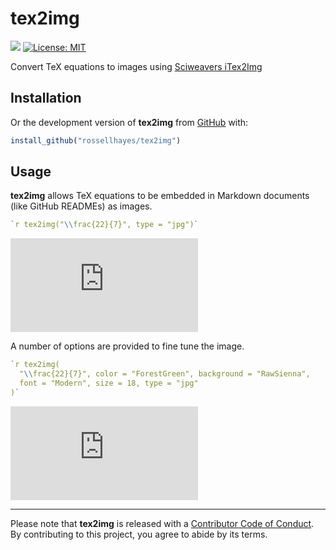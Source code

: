 
<!-- README.md is generated from README.Rmd. Please edit that file -->

# tex2img

<!-- badges: start -->

[![](https://img.shields.io/badge/lifecycle-experimental-orange.svg)](https://www.tidyverse.org/lifecycle/#experimental)
[![License:
MIT](https://img.shields.io/badge/license-MIT-blueviolet.svg)](https://cran.r-project.org/web/licenses/MIT)

<!-- badges: end -->

Convert TeX equations to images using [Sciweavers
iTex2Img](http://www.sciweavers.org/free-online-latex-equation-editor)

## Installation

<!-- You can install the released version of **tex2img** from [CRAN](https://cran.r-project.org/) with: -->

<!-- ```{r eval = FALSE} -->

<!-- install.packages("tex2img") -->

<!-- ``` -->

Or the development version of **tex2img** from
[GitHub](https://github.com/rossellhayes/tex2img) with:

``` r
install_github("rossellhayes/tex2img")
```

## Usage

**tex2img** allows TeX equations to be embedded in Markdown documents
(like GitHub READMEs) as images.

``` r
`r tex2img("\\frac{22}{7}", type = "jpg")`
```

![](http://www.sciweavers.org/tex2img.php?eq=%5Cfrac%7B22%7D%7B7%7D&bc=white&fc=black&im=jpg&fs=8&ff=arev)

A number of options are provided to fine tune the image.

``` r
`r tex2img(
  "\\frac{22}{7}", color = "ForestGreen", background = "RawSienna",
  font = "Modern", size = 18, type = "jpg"
)`
```

![](http://www.sciweavers.org/tex2img.php?eq=%5Cfrac%7B22%7D%7B7%7D&bc=PineGreen&fc=White&im=jpg&fs=18&ff=modern)

-----

Please note that **tex2img** is released with a [Contributor Code of
Conduct](https://contributor-covenant.org/version/2/0/CODE_OF_CONDUCT.html).
By contributing to this project, you agree to abide by its terms.
